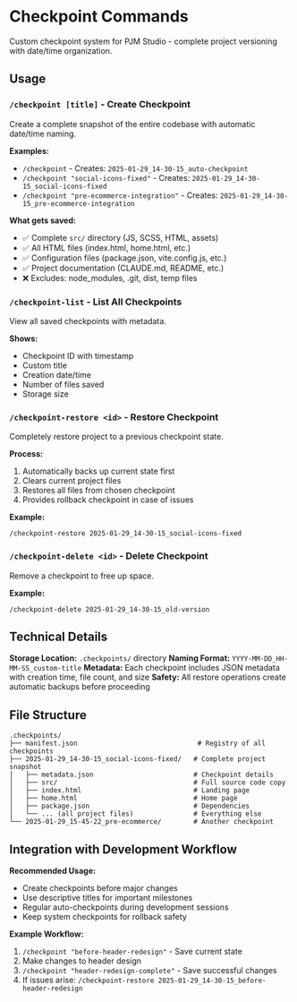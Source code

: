 # Checkpoint Commands

Custom checkpoint system for PJM Studio - complete project versioning with date/time organization.

## Usage

### `/checkpoint [title]` - Create Checkpoint
Create a complete snapshot of the entire codebase with automatic date/time naming.

**Examples:**
- `/checkpoint` - Creates: `2025-01-29_14-30-15_auto-checkpoint`
- `/checkpoint "social-icons-fixed"` - Creates: `2025-01-29_14-30-15_social-icons-fixed`
- `/checkpoint "pre-ecommerce-integration"` - Creates: `2025-01-29_14-30-15_pre-ecommerce-integration`

**What gets saved:**
- ✅ Complete `src/` directory (JS, SCSS, HTML, assets)
- ✅ All HTML files (index.html, home.html, etc.)
- ✅ Configuration files (package.json, vite.config.js, etc.)
- ✅ Project documentation (CLAUDE.md, README, etc.)
- ❌ Excludes: node_modules, .git, dist, temp files

### `/checkpoint-list` - List All Checkpoints
View all saved checkpoints with metadata.

**Shows:**
- Checkpoint ID with timestamp
- Custom title
- Creation date/time  
- Number of files saved
- Storage size

### `/checkpoint-restore <id>` - Restore Checkpoint
Completely restore project to a previous checkpoint state.

**Process:**
1. Automatically backs up current state first
2. Clears current project files  
3. Restores all files from chosen checkpoint
4. Provides rollback checkpoint in case of issues

**Example:**
```
/checkpoint-restore 2025-01-29_14-30-15_social-icons-fixed
```

### `/checkpoint-delete <id>` - Delete Checkpoint
Remove a checkpoint to free up space.

**Example:**
```  
/checkpoint-delete 2025-01-29_14-30-15_old-version
```

## Technical Details

**Storage Location:** `.checkpoints/` directory
**Naming Format:** `YYYY-MM-DD_HH-MM-SS_custom-title`
**Metadata:** Each checkpoint includes JSON metadata with creation time, file count, and size
**Safety:** All restore operations create automatic backups before proceeding

## File Structure
```
.checkpoints/
├── manifest.json                              # Registry of all checkpoints
├── 2025-01-29_14-30-15_social-icons-fixed/   # Complete project snapshot
│   ├── metadata.json                         # Checkpoint details
│   ├── src/                                  # Full source code copy
│   ├── index.html                            # Landing page
│   ├── home.html                             # Home page  
│   ├── package.json                          # Dependencies
│   └── ... (all project files)               # Everything else
└── 2025-01-29_15-45-22_pre-ecommerce/        # Another checkpoint
```

## Integration with Development Workflow

**Recommended Usage:**
- Create checkpoints before major changes
- Use descriptive titles for important milestones
- Regular auto-checkpoints during development sessions
- Keep system checkpoints for rollback safety

**Example Workflow:**
1. `/checkpoint "before-header-redesign"` - Save current state
2. Make changes to header design
3. `/checkpoint "header-redesign-complete"` - Save successful changes
4. If issues arise: `/checkpoint-restore 2025-01-29_14-30-15_before-header-redesign`